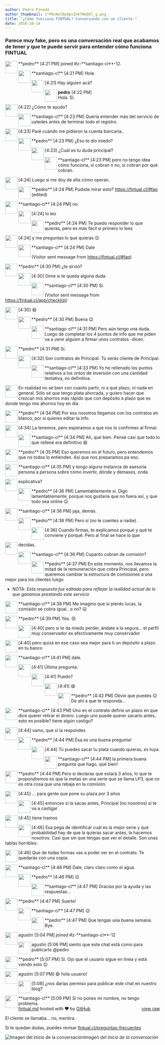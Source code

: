 ```yaml
---
author: Pedro Pineda
author_thumbnail: 1*P0sNvCNy0pvZnkfNkEKl_g.png
title: "¿Cómo funciona FINTUAL? Conversando con un cliente."
date: 2016-10-14
---
```


### Parece muy fake, pero es una conversación real que acabamos de tener y que te puede servir para entender cómo funciona FINTUAL


<div id="gist41911950" class="gist">
<div class="gist-file">
<div class="gist-data">
<div class="js-gist-file-update-container js-task-list-container file-box">
<div id="file-fintual-md" class="file">
<div id="readme" class="readme blob instapaper_body js-code-block-container">
<article class="markdown-body entry-content" itemprop="text"><p><a target="_blank" rel="noopener noreferrer" href="https://gist.githubusercontent.com/agustinf/1fd54fab3dce2bb78dd29d53eceb665f/raw/bfcedd1f5db91b099cab7b1e26114f2c0eb8288b/pedro.png"><img align="left" src="https://gist.githubusercontent.com/agustinf/1fd54fab3dce2bb78dd29d53eceb665f/raw/bfcedd1f5db91b099cab7b1e26114f2c0eb8288b/pedro.png" width="40px" style="max-width:100%;"></a></p>
**pedro**	[4:21 PM]  
joined #z-**santiago-cl**-12.
<p><a target="_blank" rel="noopener noreferrer" href="https://gist.githubusercontent.com/agustinf/1fd54fab3dce2bb78dd29d53eceb665f/raw/0a25a83f0d9bae8a897dd464a02dcd090532b7f2/flag.png"><img align="left" src="https://gist.githubusercontent.com/agustinf/1fd54fab3dce2bb78dd29d53eceb665f/raw/0a25a83f0d9bae8a897dd464a02dcd090532b7f2/flag.png" width="40px" style="max-width:100%;"></a></p>
**santiago-cl** [4:21 PM]  
Hola
<p><a target="_blank" rel="noopener noreferrer" href="https://gist.githubusercontent.com/agustinf/1fd54fab3dce2bb78dd29d53eceb665f/raw/3375f49155d5d274253585eaf2346e29acebe1b0/transparent.png"><img align="left" src="https://gist.githubusercontent.com/agustinf/1fd54fab3dce2bb78dd29d53eceb665f/raw/3375f49155d5d274253585eaf2346e29acebe1b0/transparent.png" width="40px" style="max-width:100%;"></a></p>
[4:21]  
Hay alguien acá?
<p><a target="_blank" rel="noopener noreferrer" href="https://gist.githubusercontent.com/agustinf/1fd54fab3dce2bb78dd29d53eceb665f/raw/bfcedd1f5db91b099cab7b1e26114f2c0eb8288b/pedro.png"><img align="left" src="https://gist.githubusercontent.com/agustinf/1fd54fab3dce2bb78dd29d53eceb665f/raw/bfcedd1f5db91b099cab7b1e26114f2c0eb8288b/pedro.png" width="40px" style="max-width:100%;"></a><strong>pedro</strong>	[4:22 PM]<br>
Hola. Sí.</p>
<p><a target="_blank" rel="noopener noreferrer" href="https://gist.githubusercontent.com/agustinf/1fd54fab3dce2bb78dd29d53eceb665f/raw/3375f49155d5d274253585eaf2346e29acebe1b0/transparent.png"><img align="left" src="https://gist.githubusercontent.com/agustinf/1fd54fab3dce2bb78dd29d53eceb665f/raw/3375f49155d5d274253585eaf2346e29acebe1b0/transparent.png" width="40px" style="max-width:100%;"></a></p>
[4:22]  
¿Cómo te ayudo?
<p><a target="_blank" rel="noopener noreferrer" href="https://gist.githubusercontent.com/agustinf/1fd54fab3dce2bb78dd29d53eceb665f/raw/0a25a83f0d9bae8a897dd464a02dcd090532b7f2/flag.png"><img align="left" src="https://gist.githubusercontent.com/agustinf/1fd54fab3dce2bb78dd29d53eceb665f/raw/0a25a83f0d9bae8a897dd464a02dcd090532b7f2/flag.png" width="40px" style="max-width:100%;"></a></p>
**santiago-cl** [4:23 PM]  
Quería entender más del servicio de ustedes antes de terminar todo el registro.
<p><a target="_blank" rel="noopener noreferrer" href="https://gist.githubusercontent.com/agustinf/1fd54fab3dce2bb78dd29d53eceb665f/raw/3375f49155d5d274253585eaf2346e29acebe1b0/transparent.png"><img align="left" src="https://gist.githubusercontent.com/agustinf/1fd54fab3dce2bb78dd29d53eceb665f/raw/3375f49155d5d274253585eaf2346e29acebe1b0/transparent.png" width="40px" style="max-width:100%;"></a></p>
[4:23]  
Paré cuando me pidieron la cuenta bancaria..
<p><a target="_blank" rel="noopener noreferrer" href="https://gist.githubusercontent.com/agustinf/1fd54fab3dce2bb78dd29d53eceb665f/raw/bfcedd1f5db91b099cab7b1e26114f2c0eb8288b/pedro.png"><img align="left" src="https://gist.githubusercontent.com/agustinf/1fd54fab3dce2bb78dd29d53eceb665f/raw/bfcedd1f5db91b099cab7b1e26114f2c0eb8288b/pedro.png" width="40px" style="max-width:100%;"></a></p>
**pedro**	[4:23 PM]  
¿Eso te dio miedo?
<p><a target="_blank" rel="noopener noreferrer" href="https://gist.githubusercontent.com/agustinf/1fd54fab3dce2bb78dd29d53eceb665f/raw/3375f49155d5d274253585eaf2346e29acebe1b0/transparent.png"><img align="left" src="https://gist.githubusercontent.com/agustinf/1fd54fab3dce2bb78dd29d53eceb665f/raw/3375f49155d5d274253585eaf2346e29acebe1b0/transparent.png" width="40px" style="max-width:100%;"></a></p>
[4:23]  
¿Cuál es tu duda principal?
<p><a target="_blank" rel="noopener noreferrer" href="https://gist.githubusercontent.com/agustinf/1fd54fab3dce2bb78dd29d53eceb665f/raw/0a25a83f0d9bae8a897dd464a02dcd090532b7f2/flag.png"><img align="left" src="https://gist.githubusercontent.com/agustinf/1fd54fab3dce2bb78dd29d53eceb665f/raw/0a25a83f0d9bae8a897dd464a02dcd090532b7f2/flag.png" width="40px" style="max-width:100%;"></a></p>
**santiago-cl** [4:23 PM]  
pero no tengo idea cómo funciona, si cobran o no, si cobran por qué cobran.
<p><a target="_blank" rel="noopener noreferrer" href="https://gist.githubusercontent.com/agustinf/1fd54fab3dce2bb78dd29d53eceb665f/raw/3375f49155d5d274253585eaf2346e29acebe1b0/transparent.png"><img align="left" src="https://gist.githubusercontent.com/agustinf/1fd54fab3dce2bb78dd29d53eceb665f/raw/3375f49155d5d274253585eaf2346e29acebe1b0/transparent.png" width="40px" style="max-width:100%;"></a></p>
[4:24]  
Luego si me doy de alta cómo operan.
<p><a target="_blank" rel="noopener noreferrer" href="https://gist.githubusercontent.com/agustinf/1fd54fab3dce2bb78dd29d53eceb665f/raw/bfcedd1f5db91b099cab7b1e26114f2c0eb8288b/pedro.png"><img align="left" src="https://gist.githubusercontent.com/agustinf/1fd54fab3dce2bb78dd29d53eceb665f/raw/bfcedd1f5db91b099cab7b1e26114f2c0eb8288b/pedro.png" width="40px" style="max-width:100%;"></a></p>
**pedro**	[4:24 PM]  
Pudiste mirar esto? <a href="https://fintual.cl/#faq" rel="nofollow">https://fintual.cl/#faq</a> (edited)
<p><a target="_blank" rel="noopener noreferrer" href="https://gist.githubusercontent.com/agustinf/1fd54fab3dce2bb78dd29d53eceb665f/raw/0a25a83f0d9bae8a897dd464a02dcd090532b7f2/flag.png"><img align="left" src="https://gist.githubusercontent.com/agustinf/1fd54fab3dce2bb78dd29d53eceb665f/raw/0a25a83f0d9bae8a897dd464a02dcd090532b7f2/flag.png" width="40px" style="max-width:100%;"></a></p>
**santiago-cl** [4:24 PM]  
no.
<p><a target="_blank" rel="noopener noreferrer" href="https://gist.githubusercontent.com/agustinf/1fd54fab3dce2bb78dd29d53eceb665f/raw/3375f49155d5d274253585eaf2346e29acebe1b0/transparent.png"><img align="left" src="https://gist.githubusercontent.com/agustinf/1fd54fab3dce2bb78dd29d53eceb665f/raw/3375f49155d5d274253585eaf2346e29acebe1b0/transparent.png" width="40px" style="max-width:100%;"></a></p>
[4:24]  
lo leo
<p><a target="_blank" rel="noopener noreferrer" href="https://gist.githubusercontent.com/agustinf/1fd54fab3dce2bb78dd29d53eceb665f/raw/bfcedd1f5db91b099cab7b1e26114f2c0eb8288b/pedro.png"><img align="left" src="https://gist.githubusercontent.com/agustinf/1fd54fab3dce2bb78dd29d53eceb665f/raw/bfcedd1f5db91b099cab7b1e26114f2c0eb8288b/pedro.png" width="40px" style="max-width:100%;"></a></p>
**pedro**	[4:24 PM]  
Te puedo responder lo que quieras, pero es más fácil si primero lo lees
<p><a target="_blank" rel="noopener noreferrer" href="https://gist.githubusercontent.com/agustinf/1fd54fab3dce2bb78dd29d53eceb665f/raw/3375f49155d5d274253585eaf2346e29acebe1b0/transparent.png"><img align="left" src="https://gist.githubusercontent.com/agustinf/1fd54fab3dce2bb78dd29d53eceb665f/raw/3375f49155d5d274253585eaf2346e29acebe1b0/transparent.png" width="40px" style="max-width:100%;"></a></p>
[4:24]  
y me preguntas lo que quieras <g-emoji class="g-emoji" alias="wink" fallback-src="https://github.githubassets.com/images/icons/emoji/unicode/1f609.png">😉</g-emoji>
<p><a target="_blank" rel="noopener noreferrer" href="https://gist.githubusercontent.com/agustinf/1fd54fab3dce2bb78dd29d53eceb665f/raw/0a25a83f0d9bae8a897dd464a02dcd090532b7f2/flag.png"><img align="left" src="https://gist.githubusercontent.com/agustinf/1fd54fab3dce2bb78dd29d53eceb665f/raw/0a25a83f0d9bae8a897dd464a02dcd090532b7f2/flag.png" width="40px" style="max-width:100%;"></a></p>
**santiago-cl** [4:24 PM]  
Dale
<p>(Visitor sent message from <a href="https://fintual.cl/#faq" rel="nofollow">https://fintual.cl/#faq</a>)</p>
<p><a target="_blank" rel="noopener noreferrer" href="https://gist.githubusercontent.com/agustinf/1fd54fab3dce2bb78dd29d53eceb665f/raw/bfcedd1f5db91b099cab7b1e26114f2c0eb8288b/pedro.png"><img align="left" src="https://gist.githubusercontent.com/agustinf/1fd54fab3dce2bb78dd29d53eceb665f/raw/bfcedd1f5db91b099cab7b1e26114f2c0eb8288b/pedro.png" width="40px" style="max-width:100%;"></a></p>
**pedro**	[4:30 PM]  
¿te sirvió?
<p><a target="_blank" rel="noopener noreferrer" href="https://gist.githubusercontent.com/agustinf/1fd54fab3dce2bb78dd29d53eceb665f/raw/3375f49155d5d274253585eaf2346e29acebe1b0/transparent.png"><img align="left" src="https://gist.githubusercontent.com/agustinf/1fd54fab3dce2bb78dd29d53eceb665f/raw/3375f49155d5d274253585eaf2346e29acebe1b0/transparent.png" width="40px" style="max-width:100%;"></a></p>
[4:30]  
Dime si te queda alguna duda
<p><a target="_blank" rel="noopener noreferrer" href="https://gist.githubusercontent.com/agustinf/1fd54fab3dce2bb78dd29d53eceb665f/raw/0a25a83f0d9bae8a897dd464a02dcd090532b7f2/flag.png"><img align="left" src="https://gist.githubusercontent.com/agustinf/1fd54fab3dce2bb78dd29d53eceb665f/raw/0a25a83f0d9bae8a897dd464a02dcd090532b7f2/flag.png" width="40px" style="max-width:100%;"></a></p>
**santiago-cl** [4:30 PM]  
Sí.
<p>(Visitor sent message from <a href="https://fintual.cl/app/checklist" rel="nofollow">https://fintual.cl/app/checklist</a>)</p>
<p><a target="_blank" rel="noopener noreferrer" href="https://gist.githubusercontent.com/agustinf/1fd54fab3dce2bb78dd29d53eceb665f/raw/3375f49155d5d274253585eaf2346e29acebe1b0/transparent.png"><img align="left" src="https://gist.githubusercontent.com/agustinf/1fd54fab3dce2bb78dd29d53eceb665f/raw/3375f49155d5d274253585eaf2346e29acebe1b0/transparent.png" width="40px" style="max-width:100%;"></a></p>
[4:30]  
<g-emoji class="g-emoji" alias="smile" fallback-src="https://github.githubassets.com/images/icons/emoji/unicode/1f604.png">😄</g-emoji>
<p><a target="_blank" rel="noopener noreferrer" href="https://gist.githubusercontent.com/agustinf/1fd54fab3dce2bb78dd29d53eceb665f/raw/bfcedd1f5db91b099cab7b1e26114f2c0eb8288b/pedro.png"><img align="left" src="https://gist.githubusercontent.com/agustinf/1fd54fab3dce2bb78dd29d53eceb665f/raw/bfcedd1f5db91b099cab7b1e26114f2c0eb8288b/pedro.png" width="40px" style="max-width:100%;"></a></p>
**pedro**	[4:30 PM]  
Buena <g-emoji class="g-emoji" alias="wink" fallback-src="https://github.githubassets.com/images/icons/emoji/unicode/1f609.png">😉</g-emoji>
<p><a target="_blank" rel="noopener noreferrer" href="https://gist.githubusercontent.com/agustinf/1fd54fab3dce2bb78dd29d53eceb665f/raw/0a25a83f0d9bae8a897dd464a02dcd090532b7f2/flag.png"><img align="left" src="https://gist.githubusercontent.com/agustinf/1fd54fab3dce2bb78dd29d53eceb665f/raw/0a25a83f0d9bae8a897dd464a02dcd090532b7f2/flag.png" width="40px" style="max-width:100%;"></a></p>
**santiago-cl** [4:31 PM]  
Pero aún tengo una duda. Luego de completar los 4 puntos de info que me piden va a venir alguien a firmar unos contratos -dicen.
<p><a target="_blank" rel="noopener noreferrer" href="https://gist.githubusercontent.com/agustinf/1fd54fab3dce2bb78dd29d53eceb665f/raw/bfcedd1f5db91b099cab7b1e26114f2c0eb8288b/pedro.png"><img align="left" src="https://gist.githubusercontent.com/agustinf/1fd54fab3dce2bb78dd29d53eceb665f/raw/bfcedd1f5db91b099cab7b1e26114f2c0eb8288b/pedro.png" width="40px" style="max-width:100%;"></a></p>
**pedro**	[4:31 PM]  
Sí.
<p><a target="_blank" rel="noopener noreferrer" href="https://gist.githubusercontent.com/agustinf/1fd54fab3dce2bb78dd29d53eceb665f/raw/3375f49155d5d274253585eaf2346e29acebe1b0/transparent.png"><img align="left" src="https://gist.githubusercontent.com/agustinf/1fd54fab3dce2bb78dd29d53eceb665f/raw/3375f49155d5d274253585eaf2346e29acebe1b0/transparent.png" width="40px" style="max-width:100%;"></a></p>
[4:32]  
Son contratos de Principal. Tú serás cliente de Principal.
<p><a target="_blank" rel="noopener noreferrer" href="https://gist.githubusercontent.com/agustinf/1fd54fab3dce2bb78dd29d53eceb665f/raw/0a25a83f0d9bae8a897dd464a02dcd090532b7f2/flag.png"><img align="left" src="https://gist.githubusercontent.com/agustinf/1fd54fab3dce2bb78dd29d53eceb665f/raw/0a25a83f0d9bae8a897dd464a02dcd090532b7f2/flag.png" width="40px" style="max-width:100%;"></a></p>
**santiago-cl** [4:33 PM]  
Yo he rellenado los puntos relativos a los ontos de inversión con una cantidad tentativa, no definitiva. <p><a target="_blank" rel="noopener noreferrer" href="https://gist.githubusercontent.com/agustinf/1fd54fab3dce2bb78dd29d53eceb665f/raw/3375f49155d5d274253585eaf2346e29acebe1b0/transparent.png"><img align="left" src="https://gist.githubusercontent.com/agustinf/1fd54fab3dce2bb78dd29d53eceb665f/raw/3375f49155d5d274253585eaf2346e29acebe1b0/transparent.png" width="40px" style="max-width:100%;"></a></p>
En realidad no sé bien con cuanto partir, ni a qué plazo, ni nada en general. Sólo sé que tengo plata ahorrada, y quiero hacer que crezcan mis ahorros más rápido que con depósito a plazo que es donde tengo mis ahorros hoy en día.
<p><a target="_blank" rel="noopener noreferrer" href="https://gist.githubusercontent.com/agustinf/1fd54fab3dce2bb78dd29d53eceb665f/raw/bfcedd1f5db91b099cab7b1e26114f2c0eb8288b/pedro.png"><img align="left" src="https://gist.githubusercontent.com/agustinf/1fd54fab3dce2bb78dd29d53eceb665f/raw/bfcedd1f5db91b099cab7b1e26114f2c0eb8288b/pedro.png" width="40px" style="max-width:100%;"></a></p>
**pedro**	[4:34 PM]  
Por eso nosotros llegamos con los contratos en blanco, por si quieres editar la info.
<p><a target="_blank" rel="noopener noreferrer" href="https://gist.githubusercontent.com/agustinf/1fd54fab3dce2bb78dd29d53eceb665f/raw/3375f49155d5d274253585eaf2346e29acebe1b0/transparent.png"><img align="left" src="https://gist.githubusercontent.com/agustinf/1fd54fab3dce2bb78dd29d53eceb665f/raw/3375f49155d5d274253585eaf2346e29acebe1b0/transparent.png" width="40px" style="max-width:100%;"></a></p>
[4:34]  
La tenemos, pero esperamos a que nos lo confirmes al firmar.
<p><a target="_blank" rel="noopener noreferrer" href="https://gist.githubusercontent.com/agustinf/1fd54fab3dce2bb78dd29d53eceb665f/raw/0a25a83f0d9bae8a897dd464a02dcd090532b7f2/flag.png"><img align="left" src="https://gist.githubusercontent.com/agustinf/1fd54fab3dce2bb78dd29d53eceb665f/raw/0a25a83f0d9bae8a897dd464a02dcd090532b7f2/flag.png" width="40px" style="max-width:100%;"></a></p>
**santiago-cl** [4:34 PM]  
Ah, qué bien. Pensé casi que todo lo que rellené era definitivo <g-emoji class="g-emoji" alias="smile" fallback-src="https://github.githubassets.com/images/icons/emoji/unicode/1f604.png">😄</g-emoji>
<p><a target="_blank" rel="noopener noreferrer" href="https://gist.githubusercontent.com/agustinf/1fd54fab3dce2bb78dd29d53eceb665f/raw/bfcedd1f5db91b099cab7b1e26114f2c0eb8288b/pedro.png"><img align="left" src="https://gist.githubusercontent.com/agustinf/1fd54fab3dce2bb78dd29d53eceb665f/raw/bfcedd1f5db91b099cab7b1e26114f2c0eb8288b/pedro.png" width="40px" style="max-width:100%;"></a></p>
**pedro**	[4:35 PM]  
Eso queremos en el futuro, pero entendemos que no todos lo entienden. Así que nos preparamos pa eso.
<p><a target="_blank" rel="noopener noreferrer" href="https://gist.githubusercontent.com/agustinf/1fd54fab3dce2bb78dd29d53eceb665f/raw/0a25a83f0d9bae8a897dd464a02dcd090532b7f2/flag.png"><img align="left" src="https://gist.githubusercontent.com/agustinf/1fd54fab3dce2bb78dd29d53eceb665f/raw/0a25a83f0d9bae8a897dd464a02dcd090532b7f2/flag.png" width="40px" style="max-width:100%;"></a></p>
**santiago-cl** [4:35 PM]  
y tengo alguna instancia de asesoría persona a persona sobre cómo invertir, dónde y demases, onda <p><a target="_blank" rel="noopener noreferrer" href="https://gist.githubusercontent.com/agustinf/1fd54fab3dce2bb78dd29d53eceb665f/raw/3375f49155d5d274253585eaf2346e29acebe1b0/transparent.png"><img align="left" src="https://gist.githubusercontent.com/agustinf/1fd54fab3dce2bb78dd29d53eceb665f/raw/3375f49155d5d274253585eaf2346e29acebe1b0/transparent.png" width="40px" style="max-width:100%;"></a></p>explicativa?
<p><a target="_blank" rel="noopener noreferrer" href="https://gist.githubusercontent.com/agustinf/1fd54fab3dce2bb78dd29d53eceb665f/raw/bfcedd1f5db91b099cab7b1e26114f2c0eb8288b/pedro.png"><img align="left" src="https://gist.githubusercontent.com/agustinf/1fd54fab3dce2bb78dd29d53eceb665f/raw/bfcedd1f5db91b099cab7b1e26114f2c0eb8288b/pedro.png" width="40px" style="max-width:100%;"></a></p>
**pedro**	[4:36 PM]  
Lamentablemente sí.
Digo lamentablemente, porque nos gustaría que no fuera así, y que todo sea online <g-emoji class="g-emoji" alias="wink" fallback-src="https://github.githubassets.com/images/icons/emoji/unicode/1f609.png">😉</g-emoji>
<p><a target="_blank" rel="noopener noreferrer" href="https://gist.githubusercontent.com/agustinf/1fd54fab3dce2bb78dd29d53eceb665f/raw/0a25a83f0d9bae8a897dd464a02dcd090532b7f2/flag.png"><img align="left" src="https://gist.githubusercontent.com/agustinf/1fd54fab3dce2bb78dd29d53eceb665f/raw/0a25a83f0d9bae8a897dd464a02dcd090532b7f2/flag.png" width="40px" style="max-width:100%;"></a></p>
**santiago-cl** [4:36 PM]  
jaja, demás.
<p><a target="_blank" rel="noopener noreferrer" href="https://gist.githubusercontent.com/agustinf/1fd54fab3dce2bb78dd29d53eceb665f/raw/bfcedd1f5db91b099cab7b1e26114f2c0eb8288b/pedro.png"><img align="left" src="https://gist.githubusercontent.com/agustinf/1fd54fab3dce2bb78dd29d53eceb665f/raw/bfcedd1f5db91b099cab7b1e26114f2c0eb8288b/pedro.png" width="40px" style="max-width:100%;"></a></p>
**pedro**	[4:36 PM]  
Pero sí (no le cuentes a nadie).
<p><a target="_blank" rel="noopener noreferrer" href="https://gist.githubusercontent.com/agustinf/1fd54fab3dce2bb78dd29d53eceb665f/raw/3375f49155d5d274253585eaf2346e29acebe1b0/transparent.png"><img align="left" src="https://gist.githubusercontent.com/agustinf/1fd54fab3dce2bb78dd29d53eceb665f/raw/3375f49155d5d274253585eaf2346e29acebe1b0/transparent.png" width="40px" style="max-width:100%;"></a></p>
[4:36]  
Cuando firmas, te explicamos porqué y qué te conviene y porqué. Pero al final se hace lo que <p><a target="_blank" rel="noopener noreferrer" href="https://gist.githubusercontent.com/agustinf/1fd54fab3dce2bb78dd29d53eceb665f/raw/3375f49155d5d274253585eaf2346e29acebe1b0/transparent.png"><img align="left" src="https://gist.githubusercontent.com/agustinf/1fd54fab3dce2bb78dd29d53eceb665f/raw/3375f49155d5d274253585eaf2346e29acebe1b0/transparent.png" width="40px" style="max-width:100%;"></a></p>decidas.
<p><a target="_blank" rel="noopener noreferrer" href="https://gist.githubusercontent.com/agustinf/1fd54fab3dce2bb78dd29d53eceb665f/raw/0a25a83f0d9bae8a897dd464a02dcd090532b7f2/flag.png"><img align="left" src="https://gist.githubusercontent.com/agustinf/1fd54fab3dce2bb78dd29d53eceb665f/raw/0a25a83f0d9bae8a897dd464a02dcd090532b7f2/flag.png" width="40px" style="max-width:100%;"></a></p>
**santiago-cl** [4:36 PM]  
Cupanto cobran de comisión?
<p><a target="_blank" rel="noopener noreferrer" href="https://gist.githubusercontent.com/agustinf/1fd54fab3dce2bb78dd29d53eceb665f/raw/bfcedd1f5db91b099cab7b1e26114f2c0eb8288b/pedro.png"><img align="left" src="https://gist.githubusercontent.com/agustinf/1fd54fab3dce2bb78dd29d53eceb665f/raw/bfcedd1f5db91b099cab7b1e26114f2c0eb8288b/pedro.png" width="40px" style="max-width:100%;"></a></p>
**pedro**	[4:37 PM]  
En este momento, nos llevamos la mitad de la remuneración que cobra Principal, pero queremos cambiar la estructura de comisiones a una mejor para los clientes luego
<ul>
<li>NOTA: <em>Esta respuesta fue editada para reflejar la realidad actual de lo que ganamos prestando este servicio</em></li>
</ul>
<p><a target="_blank" rel="noopener noreferrer" href="https://gist.githubusercontent.com/agustinf/1fd54fab3dce2bb78dd29d53eceb665f/raw/0a25a83f0d9bae8a897dd464a02dcd090532b7f2/flag.png"><img align="left" src="https://gist.githubusercontent.com/agustinf/1fd54fab3dce2bb78dd29d53eceb665f/raw/0a25a83f0d9bae8a897dd464a02dcd090532b7f2/flag.png" width="40px" style="max-width:100%;"></a></p>
**santiago-cl** [4:38 PM]  
Me imagino que si pierdo lucas, la comisión se cobra igual.. o no? <g-emoji class="g-emoji" alias="stuck_out_tongue" fallback-src="https://github.githubassets.com/images/icons/emoji/unicode/1f61b.png">😛</g-emoji>
<p><a target="_blank" rel="noopener noreferrer" href="https://gist.githubusercontent.com/agustinf/1fd54fab3dce2bb78dd29d53eceb665f/raw/bfcedd1f5db91b099cab7b1e26114f2c0eb8288b/pedro.png"><img align="left" src="https://gist.githubusercontent.com/agustinf/1fd54fab3dce2bb78dd29d53eceb665f/raw/bfcedd1f5db91b099cab7b1e26114f2c0eb8288b/pedro.png" width="40px" style="max-width:100%;"></a></p>
**pedro**	[4:39 PM]  
Yes. <g-emoji class="g-emoji" alias="disappointed" fallback-src="https://github.githubassets.com/images/icons/emoji/unicode/1f61e.png">😞</g-emoji>
<p><a target="_blank" rel="noopener noreferrer" href="https://gist.githubusercontent.com/agustinf/1fd54fab3dce2bb78dd29d53eceb665f/raw/3375f49155d5d274253585eaf2346e29acebe1b0/transparent.png"><img align="left" src="https://gist.githubusercontent.com/agustinf/1fd54fab3dce2bb78dd29d53eceb665f/raw/3375f49155d5d274253585eaf2346e29acebe1b0/transparent.png" width="40px" style="max-width:100%;"></a></p>
[4:40]  
pero si te da miedo perder, ándate a la segura... el perfil muy conservador es efectivamente muy conservador
<p><a target="_blank" rel="noopener noreferrer" href="https://gist.githubusercontent.com/agustinf/1fd54fab3dce2bb78dd29d53eceb665f/raw/3375f49155d5d274253585eaf2346e29acebe1b0/transparent.png"><img align="left" src="https://gist.githubusercontent.com/agustinf/1fd54fab3dce2bb78dd29d53eceb665f/raw/3375f49155d5d274253585eaf2346e29acebe1b0/transparent.png" width="40px" style="max-width:100%;"></a></p>
[4:40]  
pero quizá en ese caso sea mejor para ti un depósito a plazo en tu banco
<p><a target="_blank" rel="noopener noreferrer" href="https://gist.githubusercontent.com/agustinf/1fd54fab3dce2bb78dd29d53eceb665f/raw/0a25a83f0d9bae8a897dd464a02dcd090532b7f2/flag.png"><img align="left" src="https://gist.githubusercontent.com/agustinf/1fd54fab3dce2bb78dd29d53eceb665f/raw/0a25a83f0d9bae8a897dd464a02dcd090532b7f2/flag.png" width="40px" style="max-width:100%;"></a></p>
**santiago-cl** [4:41 PM]  
dale.
<p><a target="_blank" rel="noopener noreferrer" href="https://gist.githubusercontent.com/agustinf/1fd54fab3dce2bb78dd29d53eceb665f/raw/3375f49155d5d274253585eaf2346e29acebe1b0/transparent.png"><img align="left" src="https://gist.githubusercontent.com/agustinf/1fd54fab3dce2bb78dd29d53eceb665f/raw/3375f49155d5d274253585eaf2346e29acebe1b0/transparent.png" width="40px" style="max-width:100%;"></a></p>
[4:41]  
Última pregunta:
<p><a target="_blank" rel="noopener noreferrer" href="https://gist.githubusercontent.com/agustinf/1fd54fab3dce2bb78dd29d53eceb665f/raw/3375f49155d5d274253585eaf2346e29acebe1b0/transparent.png"><img align="left" src="https://gist.githubusercontent.com/agustinf/1fd54fab3dce2bb78dd29d53eceb665f/raw/3375f49155d5d274253585eaf2346e29acebe1b0/transparent.png" width="40px" style="max-width:100%;"></a></p>
[4:41]  
Puedo?
<p><a target="_blank" rel="noopener noreferrer" href="https://gist.githubusercontent.com/agustinf/1fd54fab3dce2bb78dd29d53eceb665f/raw/3375f49155d5d274253585eaf2346e29acebe1b0/transparent.png"><img align="left" src="https://gist.githubusercontent.com/agustinf/1fd54fab3dce2bb78dd29d53eceb665f/raw/3375f49155d5d274253585eaf2346e29acebe1b0/transparent.png" width="40px" style="max-width:100%;"></a></p>
[4:41]  
<g-emoji class="g-emoji" alias="smile" fallback-src="https://github.githubassets.com/images/icons/emoji/unicode/1f604.png">😄</g-emoji>
<p><a target="_blank" rel="noopener noreferrer" href="https://gist.githubusercontent.com/agustinf/1fd54fab3dce2bb78dd29d53eceb665f/raw/bfcedd1f5db91b099cab7b1e26114f2c0eb8288b/pedro.png"><img align="left" src="https://gist.githubusercontent.com/agustinf/1fd54fab3dce2bb78dd29d53eceb665f/raw/bfcedd1f5db91b099cab7b1e26114f2c0eb8288b/pedro.png" width="40px" style="max-width:100%;"></a></p>
**pedro**	[4:42 PM]  
Obvio que puedes <g-emoji class="g-emoji" alias="wink" fallback-src="https://github.githubassets.com/images/icons/emoji/unicode/1f609.png">😉</g-emoji>
De ahí a que te responda...
<p><a target="_blank" rel="noopener noreferrer" href="https://gist.githubusercontent.com/agustinf/1fd54fab3dce2bb78dd29d53eceb665f/raw/0a25a83f0d9bae8a897dd464a02dcd090532b7f2/flag.png"><img align="left" src="https://gist.githubusercontent.com/agustinf/1fd54fab3dce2bb78dd29d53eceb665f/raw/0a25a83f0d9bae8a897dd464a02dcd090532b7f2/flag.png" width="40px" style="max-width:100%;"></a></p>
**santiago-cl** [4:43 PM]  
Uno en el contrato define un plazo en que dice querer retirar el dinero. Luego uno puede querer sacarlo antes, esto es posible? tiene algún castigo?
<p><a target="_blank" rel="noopener noreferrer" href="https://gist.githubusercontent.com/agustinf/1fd54fab3dce2bb78dd29d53eceb665f/raw/3375f49155d5d274253585eaf2346e29acebe1b0/transparent.png"><img align="left" src="https://gist.githubusercontent.com/agustinf/1fd54fab3dce2bb78dd29d53eceb665f/raw/3375f49155d5d274253585eaf2346e29acebe1b0/transparent.png" width="40px" style="max-width:100%;"></a></p>
[4:44]
vamo, que sí la respondes
<p><a target="_blank" rel="noopener noreferrer" href="https://gist.githubusercontent.com/agustinf/1fd54fab3dce2bb78dd29d53eceb665f/raw/bfcedd1f5db91b099cab7b1e26114f2c0eb8288b/pedro.png"><img align="left" src="https://gist.githubusercontent.com/agustinf/1fd54fab3dce2bb78dd29d53eceb665f/raw/bfcedd1f5db91b099cab7b1e26114f2c0eb8288b/pedro.png" width="40px" style="max-width:100%;"></a></p>
**pedro**	[4:44 PM]
Ésa es una buena pregunta!
<p><a target="_blank" rel="noopener noreferrer" href="https://gist.githubusercontent.com/agustinf/1fd54fab3dce2bb78dd29d53eceb665f/raw/3375f49155d5d274253585eaf2346e29acebe1b0/transparent.png"><img align="left" src="https://gist.githubusercontent.com/agustinf/1fd54fab3dce2bb78dd29d53eceb665f/raw/3375f49155d5d274253585eaf2346e29acebe1b0/transparent.png" width="40px" style="max-width:100%;"></a></p>
[4:44]  
Tú puedes sacar tu plata cuando quieras, es tuya.
<p><a target="_blank" rel="noopener noreferrer" href="https://gist.githubusercontent.com/agustinf/1fd54fab3dce2bb78dd29d53eceb665f/raw/0a25a83f0d9bae8a897dd464a02dcd090532b7f2/flag.png"><img align="left" src="https://gist.githubusercontent.com/agustinf/1fd54fab3dce2bb78dd29d53eceb665f/raw/0a25a83f0d9bae8a897dd464a02dcd090532b7f2/flag.png" width="40px" style="max-width:100%;"></a></p>
**santiago-cl** [4:44 PM]  
la primera buena pregunta que hago, qué bien!
<p><a target="_blank" rel="noopener noreferrer" href="https://gist.githubusercontent.com/agustinf/1fd54fab3dce2bb78dd29d53eceb665f/raw/bfcedd1f5db91b099cab7b1e26114f2c0eb8288b/pedro.png"><img align="left" src="https://gist.githubusercontent.com/agustinf/1fd54fab3dce2bb78dd29d53eceb665f/raw/bfcedd1f5db91b099cab7b1e26114f2c0eb8288b/pedro.png" width="40px" style="max-width:100%;"></a></p>
**pedro**	[4:44 PM]  
Pero si declaras que estará 3 años, lo que te propondremos es que la metas en una serie que se llama LP3, que no es otra cosa que una rebaja en la comisión.
<p><a target="_blank" rel="noopener noreferrer" href="https://gist.githubusercontent.com/agustinf/1fd54fab3dce2bb78dd29d53eceb665f/raw/3375f49155d5d274253585eaf2346e29acebe1b0/transparent.png"><img align="left" src="https://gist.githubusercontent.com/agustinf/1fd54fab3dce2bb78dd29d53eceb665f/raw/3375f49155d5d274253585eaf2346e29acebe1b0/transparent.png" width="40px" style="max-width:100%;"></a></p>
[4:45]  
... para gente que pone su plaza por 3 años
<p><a target="_blank" rel="noopener noreferrer" href="https://gist.githubusercontent.com/agustinf/1fd54fab3dce2bb78dd29d53eceb665f/raw/3375f49155d5d274253585eaf2346e29acebe1b0/transparent.png"><img align="left" src="https://gist.githubusercontent.com/agustinf/1fd54fab3dce2bb78dd29d53eceb665f/raw/3375f49155d5d274253585eaf2346e29acebe1b0/transparent.png" width="40px" style="max-width:100%;"></a></p>
[4:45]  
entonces si la sacas antes, Principal (no nosotros) sí te va a castigar
<p><a target="_blank" rel="noopener noreferrer" href="https://gist.githubusercontent.com/agustinf/1fd54fab3dce2bb78dd29d53eceb665f/raw/3375f49155d5d274253585eaf2346e29acebe1b0/transparent.png"><img align="left" src="https://gist.githubusercontent.com/agustinf/1fd54fab3dce2bb78dd29d53eceb665f/raw/3375f49155d5d274253585eaf2346e29acebe1b0/transparent.png" width="40px" style="max-width:100%;"></a></p>
[4:45]  
tiene tramos
<p><a target="_blank" rel="noopener noreferrer" href="https://gist.githubusercontent.com/agustinf/1fd54fab3dce2bb78dd29d53eceb665f/raw/3375f49155d5d274253585eaf2346e29acebe1b0/transparent.png"><img align="left" src="https://gist.githubusercontent.com/agustinf/1fd54fab3dce2bb78dd29d53eceb665f/raw/3375f49155d5d274253585eaf2346e29acebe1b0/transparent.png" width="40px" style="max-width:100%;"></a></p>
[4:46]  
Esa pega de identificar cuál es la mejor serie y qué probabilidad hay de que la quieras sacar antes, la hacemos nosotros. Casi que sin que tengas que ver el detalle. Son unas tablas horribles.
<p><a target="_blank" rel="noopener noreferrer" href="https://gist.githubusercontent.com/agustinf/1fd54fab3dce2bb78dd29d53eceb665f/raw/3375f49155d5d274253585eaf2346e29acebe1b0/transparent.png"><img align="left" src="https://gist.githubusercontent.com/agustinf/1fd54fab3dce2bb78dd29d53eceb665f/raw/3375f49155d5d274253585eaf2346e29acebe1b0/transparent.png" width="40px" style="max-width:100%;"></a></p>
[4:46]  
Que de todas formas vas a poder ver en el contrato. Te quedarás con una copia.
<p><a target="_blank" rel="noopener noreferrer" href="https://gist.githubusercontent.com/agustinf/1fd54fab3dce2bb78dd29d53eceb665f/raw/0a25a83f0d9bae8a897dd464a02dcd090532b7f2/flag.png"><img align="left" src="https://gist.githubusercontent.com/agustinf/1fd54fab3dce2bb78dd29d53eceb665f/raw/0a25a83f0d9bae8a897dd464a02dcd090532b7f2/flag.png" width="40px" style="max-width:100%;"></a></p>
**santiago-cl** [4:46 PM]  
Dale, claro claro como el agua.
<p><a target="_blank" rel="noopener noreferrer" href="https://gist.githubusercontent.com/agustinf/1fd54fab3dce2bb78dd29d53eceb665f/raw/bfcedd1f5db91b099cab7b1e26114f2c0eb8288b/pedro.png"><img align="left" src="https://gist.githubusercontent.com/agustinf/1fd54fab3dce2bb78dd29d53eceb665f/raw/bfcedd1f5db91b099cab7b1e26114f2c0eb8288b/pedro.png" width="40px" style="max-width:100%;"></a></p>
**pedro**	[4:46 PM]  
<g-emoji class="g-emoji" alias="wink" fallback-src="https://github.githubassets.com/images/icons/emoji/unicode/1f609.png">😉</g-emoji>
<p><a target="_blank" rel="noopener noreferrer" href="https://gist.githubusercontent.com/agustinf/1fd54fab3dce2bb78dd29d53eceb665f/raw/0a25a83f0d9bae8a897dd464a02dcd090532b7f2/flag.png"><img align="left" src="https://gist.githubusercontent.com/agustinf/1fd54fab3dce2bb78dd29d53eceb665f/raw/0a25a83f0d9bae8a897dd464a02dcd090532b7f2/flag.png" width="40px" style="max-width:100%;"></a></p>
**santiago-cl** [4:47 PM]  
Gracias por la ayuda y las respuestas...
<p><a target="_blank" rel="noopener noreferrer" href="https://gist.githubusercontent.com/agustinf/1fd54fab3dce2bb78dd29d53eceb665f/raw/bfcedd1f5db91b099cab7b1e26114f2c0eb8288b/pedro.png"><img align="left" src="https://gist.githubusercontent.com/agustinf/1fd54fab3dce2bb78dd29d53eceb665f/raw/bfcedd1f5db91b099cab7b1e26114f2c0eb8288b/pedro.png" width="40px" style="max-width:100%;"></a></p>
**pedro**	[4:47 PM]  
Suerte!
<p><a target="_blank" rel="noopener noreferrer" href="https://gist.githubusercontent.com/agustinf/1fd54fab3dce2bb78dd29d53eceb665f/raw/0a25a83f0d9bae8a897dd464a02dcd090532b7f2/flag.png"><img align="left" src="https://gist.githubusercontent.com/agustinf/1fd54fab3dce2bb78dd29d53eceb665f/raw/0a25a83f0d9bae8a897dd464a02dcd090532b7f2/flag.png" width="40px" style="max-width:100%;"></a></p>
**santiago-cl** [4:47 PM]  
<g-emoji class="g-emoji" alias="wink" fallback-src="https://github.githubassets.com/images/icons/emoji/unicode/1f609.png">😉</g-emoji>
<p><a target="_blank" rel="noopener noreferrer" href="https://gist.githubusercontent.com/agustinf/1fd54fab3dce2bb78dd29d53eceb665f/raw/bfcedd1f5db91b099cab7b1e26114f2c0eb8288b/pedro.png"><img align="left" src="https://gist.githubusercontent.com/agustinf/1fd54fab3dce2bb78dd29d53eceb665f/raw/bfcedd1f5db91b099cab7b1e26114f2c0eb8288b/pedro.png" width="40px" style="max-width:100%;"></a></p>
**pedro**	[4:47 PM]  
Que tengas una buena semana. Bye.
<p><a target="_blank" rel="noopener noreferrer" href="https://gist.githubusercontent.com/agustinf/1fd54fab3dce2bb78dd29d53eceb665f/raw/f432f1ca0ebf3d55ee59fd645855acde3c98d954/agustin.png"><img align="left" src="https://gist.githubusercontent.com/agustinf/1fd54fab3dce2bb78dd29d53eceb665f/raw/f432f1ca0ebf3d55ee59fd645855acde3c98d954/agustin.png" width="40px" style="max-width:100%;"></a></p>
agustin	[5:04 PM]  
joined #z-**santiago-cl**-12
<p><a target="_blank" rel="noopener noreferrer" href="https://gist.githubusercontent.com/agustinf/1fd54fab3dce2bb78dd29d53eceb665f/raw/f432f1ca0ebf3d55ee59fd645855acde3c98d954/agustin.png"><img align="left" src="https://gist.githubusercontent.com/agustinf/1fd54fab3dce2bb78dd29d53eceb665f/raw/f432f1ca0ebf3d55ee59fd645855acde3c98d954/agustin.png" width="40px" style="max-width:100%;"></a></p>
agustin	[5:06 PM]  
siento que este chat está como para publicarlo @pedro
<p><a target="_blank" rel="noopener noreferrer" href="https://gist.githubusercontent.com/agustinf/1fd54fab3dce2bb78dd29d53eceb665f/raw/bfcedd1f5db91b099cab7b1e26114f2c0eb8288b/pedro.png"><img align="left" src="https://gist.githubusercontent.com/agustinf/1fd54fab3dce2bb78dd29d53eceb665f/raw/bfcedd1f5db91b099cab7b1e26114f2c0eb8288b/pedro.png" width="40px" style="max-width:100%;"></a></p>
**pedro**	[5:07 PM]  
Sí. Ojo que el usuario sigue en línea y está viendo esto <g-emoji class="g-emoji" alias="wink" fallback-src="https://github.githubassets.com/images/icons/emoji/unicode/1f609.png">😉</g-emoji>
<p><a target="_blank" rel="noopener noreferrer" href="https://gist.githubusercontent.com/agustinf/1fd54fab3dce2bb78dd29d53eceb665f/raw/f432f1ca0ebf3d55ee59fd645855acde3c98d954/agustin.png"><img align="left" src="https://gist.githubusercontent.com/agustinf/1fd54fab3dce2bb78dd29d53eceb665f/raw/f432f1ca0ebf3d55ee59fd645855acde3c98d954/agustin.png" width="40px" style="max-width:100%;"></a></p>
agustin	[5:07 PM]  
<g-emoji class="g-emoji" alias="smile" fallback-src="https://github.githubassets.com/images/icons/emoji/unicode/1f604.png">😄</g-emoji> hola usuario!
<p><a target="_blank" rel="noopener noreferrer" href="https://gist.githubusercontent.com/agustinf/1fd54fab3dce2bb78dd29d53eceb665f/raw/f432f1ca0ebf3d55ee59fd645855acde3c98d954/agustin.png"><img align="left" src="https://gist.githubusercontent.com/agustinf/1fd54fab3dce2bb78dd29d53eceb665f/raw/f432f1ca0ebf3d55ee59fd645855acde3c98d954/agustin.png" width="40px" style="max-width:100%;"></a></p>
[5:08]  
¿nos darías permiso para publicar este chat en nuestro blog?
<p><a target="_blank" rel="noopener noreferrer" href="https://gist.githubusercontent.com/agustinf/1fd54fab3dce2bb78dd29d53eceb665f/raw/0a25a83f0d9bae8a897dd464a02dcd090532b7f2/flag.png"><img align="left" src="https://gist.githubusercontent.com/agustinf/1fd54fab3dce2bb78dd29d53eceb665f/raw/0a25a83f0d9bae8a897dd464a02dcd090532b7f2/flag.png" width="40px" style="max-width:100%;"></a></p>
**santiago-cl** [5:09 PM]  
Si no pones mi nombre, no tengo problema.
</article>
</div>
</div>
</div>
</div>
<div class="gist-meta">
<a href="https://gist.github.com/agustinf/eb219e3eaa8b9d94a0a846a5e7f5c879/raw/48173a935baa3d2bc22bd448d60c55a5b45cdde9/fintual.md" style="float:right">view raw</a>
<a href="https://gist.github.com/agustinf/eb219e3eaa8b9d94a0a846a5e7f5c879#file-fintual-md">fintual.md</a>
hosted with &#10084; by <a href="https://github.com">GitHub</a>
</div>
</div>
</div>



El cliente se llamaba… no, mentira.

Si te quedan dudas, puedes revisar [fintual.cl/preguntas-frecuentes](https://fintual.cl/preguntas-frecuentes)

![Imagen del inicio de la conversación](https://cdn-images-1.medium.com/max/2000/1*i4asdOgqVIVJxhYfNzq-og.png)*Imagen del inicio de la conversación*